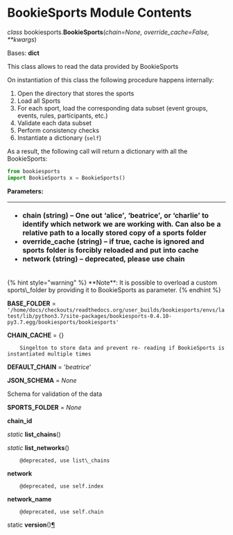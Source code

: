 # BookieSports Module Contents

_class_ bookiesports.**BookieSports**\(_chain=None, override\_cache=False, \*\*kwargs_\)

Bases: **dict**

This class allows to read the data provided by BookieSports

On instantiation of this class the following procedure happens internally:

1. Open the directory that stores the sports
2. Load all Sports
3. For each sport, load the corresponding data subset \(event  groups, events, rules, participants, etc.\)
4. Validate each data subset
5. Perform consistency checks
6. Instantiate a dictionary \(`self`\)

As a result, the following call will return a dictionary with all the BookieSports:

```python
from bookiesports 
import BookieSports x = BookieSports()
```

**Parameters:**

<table>
  <thead>
    <tr>
      <th style="text-align:left">
        <ul>
          <li><b>chain</b> (string) &#x2013; One out &#x2018;alice&#x2019;, &#x2018;beatrice&#x2019;,
            or &#x2018;charlie&#x2019; to identify which network we are working with.
            Can also be a relative path to a locally stored copy of a sports folder</li>
          <li><b>override_cache</b> (string) &#x2013; if true, cache is ignored and sports
            folder is forcibly reloaded and put into cache</li>
          <li><b>network</b> (string) &#x2013; deprecated, please use chain</li>
        </ul>
      </th>
    </tr>
  </thead>
  <tbody></tbody>
</table>{% hint style="warning" %}
**Note**: It is possible to overload a custom sports\_folder by providing it to BookieSports as parameter.
{% endhint %}

**BASE\_FOLDER** = `'/home/docs/checkouts/readthedocs.org/user_builds/bookiesports/envs/latest/lib/python3.7/site-packages/bookiesports-0.4.10-py3.7.egg/bookiesports/bookiesports'`

**CHAIN\_CACHE** = {}

        Singelton to store data and prevent re- reading if BookieSports is instantiated multiple times

**DEFAULT\_CHAIN** = '_beatrice_'

**JSON\_SCHEMA** = _None_

Schema for validation of the data

**SPORTS\_FOLDER** = _None_

**chain\_id**

_static_ **list\_chains**\(\)

_static_ **list\_networks**\(\)

        @deprecated, use list\_chains

**network**

        @deprecated, use self.index

**network\_name**

        @deprecated, use self.chain

static **version**\(\)[¶](https://bookiesports.readthedocs.io/en/latest/bookiesports.html#bookiesports.BookieSports.version)

